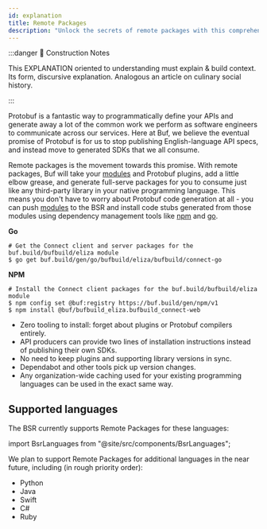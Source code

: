 ```yaml
---
id: explanation
title: Remote Packages
description: "Unlock the secrets of remote packages with this comprehensive guide that includes building context, understanding the fundamentals and effective implementation in your workflow."
---
```


:::danger 🚧 Construction Notes

This EXPLANATION oriented to understanding must explain & build context. Its form, discursive explanation. Analogous an
article on culinary social history.

:::



Protobuf is a fantastic way to programmatically define your APIs and generate away
a lot of the common work we perform as software engineers to communicate across
our services. Here at Buf, we believe the eventual promise of Protobuf is for
us to stop publishing English-language API specs, and instead move to generated
SDKs that we all consume.

Remote packages is the movement towards this promise. With remote packages,
Buf will take your [modules][modules] and Protobuf plugins, add a little elbow
grease, and generate full-serve packages for you to consume just like any
third-party library in your native programming language. This means you
don't have to worry about Protobuf code generation at all -
you can push [modules][modules] to the BSR and install code stubs generated
from those modules using dependency management tools like [npm](reference/npm.mdx)
and [go](reference/go.mdx).

**Go**

```
# Get the Connect client and server packages for the buf.build/bufbuild/eliza module
$ go get buf.build/gen/go/bufbuild/eliza/bufbuild/connect-go
```

**NPM**

```
# Install the Connect client packages for the buf.build/bufbuild/eliza module
$ npm config set @buf:registry https://buf.build/gen/npm/v1
$ npm install @buf/bufbuild_eliza.bufbuild_connect-web
```

- Zero tooling to install: forget about plugins or Protobuf compilers entirely.
- API producers can provide two lines of installation instructions instead of publishing their own SDKs.
- No need to keep plugins and supporting library versions in sync.
- Dependabot and other tools pick up version changes.
- Any organization-wide caching used for your existing programming languages
  can be used in the exact same way.

## Supported languages

The BSR currently supports Remote Packages for these languages:

import BsrLanguages from "@site/src/components/BsrLanguages";

<BsrLanguages/>

We plan to support Remote Packages for additional languages in the near future, including
(in rough priority order):

- Python
- Java
- Swift
- C#
- Ruby

[modules]: /bsr/overview#modules
